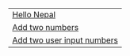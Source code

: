 ||
|-|
|[Hello Nepal](1_HELLO_NEPAL.md)|
|[Add two numbers](2_ADD_TWO_NUMBERS.md)|
|[Add two user input numbers](3_ADD_TWO_USER_INPUT_NUMBERS)|